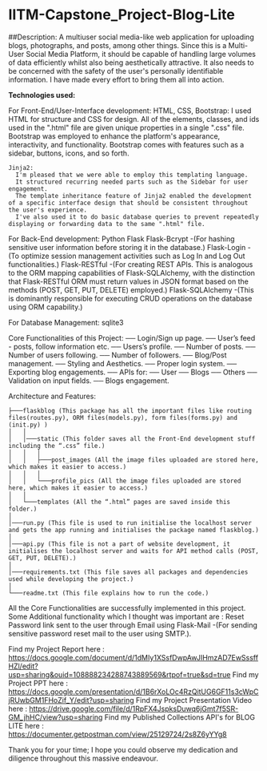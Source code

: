 # IITM-Capstone_Project-Blog-Lite


##Description:
  A multiuser social media-like web application for uploading blogs, photographs, and posts, among other things.
  Since this is a Multi-User Social Media Platform, 
  it should be capable of handling large volumes of data efficiently whilst also being aesthetically attractive. 
  It also needs to be concerned with the safety of the user's personally identifiable information.
  I have made every effort to bring them all into action.


<strong>Technologies used:</strong>
  
  For Front-End/User-Interface development: 
    HTML, CSS, Bootstrap:
      I used HTML for structure and CSS for design. 
      All of the elements, classes, and ids used in the ".html" file are given unique properties in a single ".css" file. 
      Bootstrap was employed to enhance the platform's appearance, interactivity, and functionality. 
      Bootstrap comes with features such as a sidebar, buttons, icons, and so forth.

    Jinja2:
      I'm pleased that we were able to employ this templating language. 
      It structured recurring needed parts such as the Sidebar for user engagement.
      The template inheritance feature of Jinja2 enabled the development of a specific interface design that should be consistent throughout the user's experience. 
      I've also used it to do basic database queries to prevent repeatedly displaying or forwarding data to the same ".html" file.
    
  For Back-End development:
      Python
      Flask
      Flask-Bcrypt -(For hashing sensitive user information before storing it in the database.)
      Flask-Login -(To optimize session management activities such as Log In and Log Out functionalities.)
      Flask-RESTful -(For creating REST APIs. 
                      This is analogous to the ORM mapping capabilities of Flask-SQLAlchemy, 
                      with the distinction that Flask-RESTful ORM must return values 
                      in JSON format based on the methods (POST, GET, PUT, DELETE) employed.)
      Flask-SQLAlchemy -(This is dominantly responsible for executing CRUD operations on the database using ORM capability.) 

  For Database Management:
      sqlite3
       
      
Core Functionalities of this Project:
    ── Login/Sign up page.
    ── User’s feed - posts, follow information etc.
    ── Users’s profile.
    ── Number of posts.
    ── Number of users following.
    ── Number of followers.
    ── Blog/Post management.
    ── Styling and Aesthetics.
    ── Proper login system.
    ── Exporting blog engagements.
    ── APIs for:
       ── User
       ── Blogs
       ── Others
    ── Validation on input fields.
    ── Blogs engagement.


Architecture and Features:

    ├───flaskblog (This package has all the important files like routing files(routes.py), ORM files(models.py), form files(forms.py) and (init.py) )
    │   │
    │   │───static (This folder saves all the Front-End development stuff including the “.css” file.)
    │   │   │
    │   │   ├───post_images (All the image files uploaded are stored here, which makes it easier to access.)
    │   │   │
    │   │   └───profile_pics (All the image files uploaded are stored here, which makes it easier to access.)
    │   │
    │   └───templates (All the “.html” pages are saved inside this folder.)
    │   
    │───run.py (This file is used to run initialise the localhost server and gets the app running and initialises the package named flaskblog.)
    │   
    │───api.py (This file is not a part of website development, it initialises the localhost server and waits for API method calls (POST, GET, PUT, DELETE).)
    │   
    │───requirements.txt (This file saves all packages and dependencies used while developing the project.)
    │   
    └───readme.txt (This file explains how to run the code.)
    

All the Core Functionalities are successfully implemented in this project. 
Some Additional functionality which I thought was important are :
    Reset Password link sent to the user  through Email using Flask-Mail -(For sending sensitive password reset mail to the user using SMTP.).
   

Find my Project Report here : https://docs.google.com/document/d/1dMIy1XSsfDwpAwJIHmzAD7EwSssffHZl/edit?usp=sharing&ouid=108888234288743889569&rtpof=true&sd=true
Find my Project PPT here : https://docs.google.com/presentation/d/1B6rXoLOc4RzQitUG6GF11s3cWpCjRUwbGM1FHoZif_Y/edit?usp=sharing
Find my Project Presentation Video here : https://drive.google.com/file/d/1RpFX4JspksDuwq6jGmt7f5SR-GM_jhHC/view?usp=sharing
Find my Published Collections API's for BLOG LITE here : https://documenter.getpostman.com/view/25129724/2s8Z6yYYg8


Thank you for your time; I hope you could observe my dedication and diligence throughout this massive endeavour.
